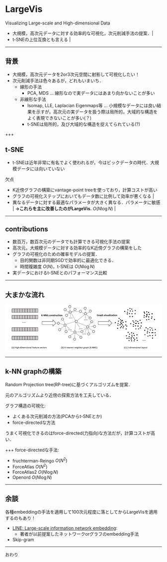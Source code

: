 # LargeVis
Visualizing Large-scale and High-dimensional Data

- 大規模，高次元データに対する効率的な可視化，次元削減手法の提案．|
- t-SNEの上位互換とも言える |

---

## 背景
- 大規模，高次元データを2or3次元空間に射影して可視化したい！
- 次元削減手法は色々あるが，どれもいまいち．
  - 線形の手法
    - PCA, MDS ... 線形なので実データにはあまり向かないことが多い
  - 非線形な手法
    - Isomap, LLE, Laplacian Eigenmaps等 ... 小規模なデータには良い結果を示すが，高次元の実データを扱う際は局所的，大域的な構造をよく表現できないことが多い(？)
    - t-SNEは局所的，及び大域的な構造を捉えてられている(?)


+++
## t-SNE
- t-SNEは近年非常に有名でよく使われるが，今はビックデータの時代．大規模データには向いていない

欠点
- K近傍グラフの構築にvantage-point treeを使っており，計算コストが高い
- グラフの可視化ステップにおいてもデータ数に比例して効率が悪くなる |
- 異なるデータに対する最適なパラメータが大きく異なる．パラメータに敏感 |
**→これらを主に改善したのがLargeVis.** $O(N\log N)$ |

---

## contributions
- 数百万，数百次元のデータでも計算できる可視化手法の提案
- 高次元，大規模データに対する効率的なK近傍グラフの構築をした
- グラフの可視化のための確率モデルの提案．
  - 目的関数は非同期SGDで効率的に最適化できる．
  - 時間複雑度 $O(N)$，t-SNEは $O(N\log N)$
- 実データにおけるt-SNEとのパフォーマンス比較

---

## 大まかな流れ

![typical pipeline of data visualization](assets/pipeline.png)



---

## k-NN graphの構築
Random Projection tree(RP-tree)に基づくアルゴリズムを提案．

元のアルゴリズムより近傍の探索方法を工夫している．

グラフ構造の可視化:
- よくある次元削減の方法(PCAからt-SNEとか)
- force-directedな方法

うまく可視化できるのはforce-directed(力指向)な方法だが，計算コストが高い．

+++
force-directedな手法:
- fruchterman-Reingo $O(N^2)$
- ForceAtlas  $O(N^2)$
- ForceAtlas2 $O(N\log N)$
- Openord $O(N\log N)$

---
## 余談

各種embeddingの手法を適用して100次元程度に落としてからLargeVisを適用するのもあり！

- [LINE: Large-scale information network embedding](https://github.com/tangjianpku/LINE):
  - 著者が以前提案したネットワークorグラフのembedding手法
- Skip-gram

---

おわり

